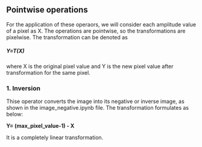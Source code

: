 ## Pointwise operations

For the application of these operaors, we will consider each amplitude value of a pixel as X. The operations are pointwise, so the transformations are pixelwise. The transformation can be denoted as 

##### Y=T(X)

where X is the original pixel value and Y is the new pixel value after transformation for the same pixel.

### 1. Inversion

Thise operator converts the image into its  negative or inverse image, as shown in the image_negative.ipynb file. The transformation formulates as below:

**Y= (max_pixel_value-1) - X**

It is a completely linear transformation.


